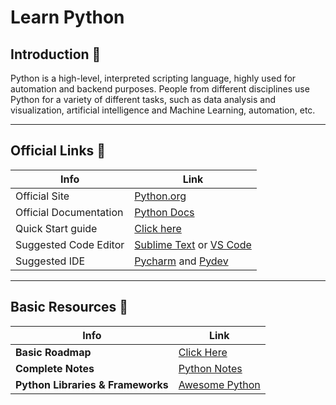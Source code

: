 # Learn Python

## Introduction 💫
Python is a high-level, interpreted scripting language, highly used for automation and backend purposes.
People from different disciplines use Python for a variety of different tasks, such as data analysis and visualization, artificial intelligence and Machine Learning, 
automation, etc.

---

## Official Links 🔗
| Info                   | Link                                                                            |
| ---------------------- | ------------------------------------------------------------------------------- |
| Official Site          | [Python.org](https://python.org)                                                |
| Official Documentation | [Python Docs](https://docs.python.org)                                          |
| Quick Start guide      | [Click here](https://www.python.org/about/gettingstarted/)                      |
| Suggested Code Editor  | [Sublime Text](http://www.sublimetext.com/) or [VS Code](code.visualstudio.com) |
| Suggested IDE          | [Pycharm](https://www.jetbrains.com/pycharm/) and [Pydev](http://pydev.org/)    |

---

## Basic Resources 🔗
| Info                              | Link                                                                            |
| --------------------------------- | ------------------------------------------------------------------------------- |
|**Basic Roadmap**                  | <a href='./roadmap.md' target="_blank">Click Here</a>
| **Complete Notes**                | [Python Notes](https://github.com/thegeekyb0y/learnpython/blob/main/Python%20Notes%20(goalkicker).pdf)
| **Python Libraries & Frameworks** | [Awesome Python](https://github.com/vinta/awesome-python)
